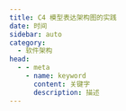 ```yaml
---
title: C4 模型表达架构图的实践
date: 时间
sidebar: auto
category: 
  - 软件架构
head:
  - - meta
    - name: keyword
      content: 关键字
      description: 描述
---
```

